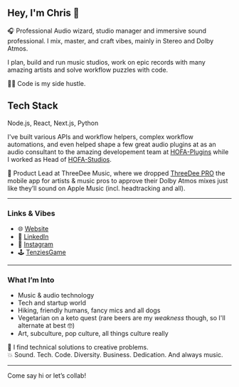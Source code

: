 ## Hey, I'm Chris 👋

🎧 Professional Audio wizard, studio manager and immersive sound professional. I mix, master, and craft vibes, mainly in Stereo and Dolby Atmos.

I plan, build and run music studios, work on epic records with many amazing artists and solve workflow puzzles with code.

👨‍💻 Code is my side hustle.

## Tech Stack
Node.js, React, Next.js, Python

I've built various APIs and workflow helpers, complex workflow automations, and even helped shape a few great audio plugins at  as an audio consultant to the amazing developement team at [HOFA-Plugins](https://hofa-plugins.de/) while I worked as Head of [HOFA-Studios](https://hofa-studios.de/).

🚀 Product Lead at ThreeDee Music, where we dropped [ThreeDee PRO](https://apps.apple.com/at/app/threedee-pro/id1584653537) the mobile app for artists & music pros to approve their Dolby Atmos mixes just like they’ll sound on Apple Music (incl. headtracking and all).

---

### Links & Vibes
- 🌐 [Website](https://www.christoph-thiers.de/)
- 💼 [LinkedIn](https://www.linkedin.com/in/christophthiers/)
- 📸 [Instagram](https://www.instagram.com/christoph_thiers/)
- 🕹️ [TenziesGame](https://github.com/Christoph-Thiers/TenziesGame)

---

### What I’m Into
- Music & audio technology
- Tech and startup world
- Hiking, friendly humans, fancy mics and all dogs
- Vegetarian on a keto quest (rare beers are my *weakness* though, so I'll alternate at best 🤓)
- Art, subculture, pop culture, all things culture really

🧩 I find technical solutions to creative problems.  
💥 Sound. Tech. Code. Diversity. Business. Dedication. And always music.

---

Come say hi or let’s collab!
